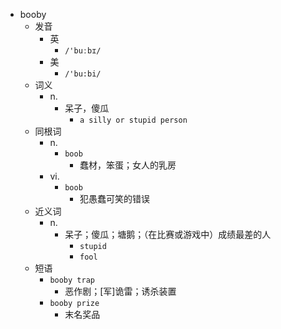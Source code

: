 - booby
  - 发音
    - 英
      - `/'buːbɪ/`
    - 美
      - `/'bu:bi/`
  - 词义
    - n.
      - 呆子，傻瓜
        - `a silly or stupid person`
  - 同根词
    - n.
      - `boob`
        - 蠢材，笨蛋；女人的乳房
    - vi.
      - `boob`
        - 犯愚蠢可笑的错误
  - 近义词
    - n.
      - 呆子；傻瓜；塘鹅；（在比赛或游戏中）成绩最差的人
        - `stupid`
        - `fool`
  - 短语
    - `booby trap`
      - 恶作剧；[军]诡雷；诱杀装置 
    - `booby prize`
      - 末名奖品 
